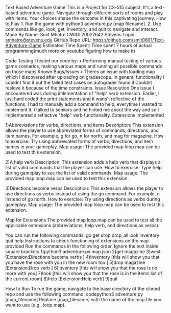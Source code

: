 Text Based Adventure Game 
This is a Project for CS-515 subject. It's a text-based adventure game. Navigate through different sorts of rooms and play with items. Your choices shape the outcome in this captivating journey.
How to Play
	1. Run the game with python3 adventure.py [map filename].
	2. Use commands like go, look, get, inventory, and quit to navigate and interact.
Made By
 Name: Smit Mhatre
 CWID: 20027642
 Stevens Login: smhatre@stevens.edu
GitHub Repo URL: https://github.com/smit0801/Text-Adventure-Game
Estimated Time Spent: 
Time spent 7 hours of actual programming(much more on youtube figuring how to make it)

Code Testing
I tested our code by:
	• Performing manual testing of various game scenarios, making various maps and running all possible commands on those maps
Known Bugs/Issues
	• Theres an issue with loading map which I discovered after uploading on gradescope. In general functionality i couldnt find it but the failed test cases on autograder found it.Couldnt reslove it because of the time constraints. 
Issue Resolution
One issue I encountered was during imlementation of "help" verb extension. Earlier, I just hard coded the print statements and it wans't reflective of the functions. I had to manually add a command to help, everytime I wanted to implement it. I talked to seniiors and he hinted me about the way and so I implemented a reflective "help" verb functionality.
Extensions Implemented

1)Abbreviations for verbs, directions, and items
Description: This extension allows the player to use abbreviated forms of commands, directions, and item names. For example, g for go, n for north, and mag for magazine.
How to exercise: Try using abbreviated forms of verbs, directions, and item names in your gameplay.
Map usage: The provided map loop.map can be used to test this extension.


2)A help verb
Description: This extension adds a help verb that displays a list of valid commands that the player can use.
How to exercise: Type help during gameplay to see the list of valid commands.
Map usage: The provided map loop.map can be used to test this extension.


3)Directions become verbs
Description: This extension allows the player to use directions as verbs instead of using the go command. For example, n instead of go north.
How to exercise: Try using directions as verbs during gameplay.
Map usage: The provided map loop.map can be used to test this extension.

Map for Extensions
The provided map loop.map can be used to test all the applicable extensions (abbreviations, help verb, and directions as verbs).

You can run the following commands:
 go <direction>
 get <item>
 drop <item>
 drop_all
 look
 inventory
 quit
 help
Instructions to check functioning of extensions on the map provided
Run the commands in the following order. Ignore the text inside square brackets
1)python3 adventure.py map.json
2)get magazine
3)west [Extension:Directions become verbs ]
4)inventory [this will show you that you have the rose with you in the new room too ]
5)drop magazine [Extension:Drop verb ]
6)inventory [this will show you that the rose is no more with you]
7)look [this will show you that the rose is in the items list of the current room]
8)help [Extension:Help verb]
9)quit

 How to Run
 To run the game, navigate to the base directory of the cloned repo and use the following command:
   codepython3 adventure.py [map_filename]
 Replace [map_filename] with the name of the map file you want to use (e.g., loop.map).

